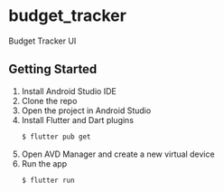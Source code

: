 # budget_tracker

Budget Tracker UI

## Getting Started

1. Install Android Studio IDE
2. Clone the repo
3. Open the project in Android Studio
4. Install Flutter and Dart plugins
    ```bash
    $ flutter pub get
    ```
5. Open AVD Manager and create a new virtual device
6. Run the app
   ```bash
   $ flutter run
   ```
